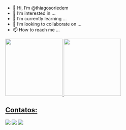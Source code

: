 - 👋 Hi, I’m @thiagosoriedem
- 👀 I’m interested in ...
- 🌱 I’m currently learning ...
- 💞️ I’m looking to collaborate on ...
- 📫 How to reach me ...
<div>
<a href="https://github.com/thiagosoriedem">
<img loading="lazy" height="180em" src="https://github-readme-stats.vercel.app/api/top-langs/?username=thiagosoriedem&layout=compact&langs_count=7&theme=react"/>
<img loading="lazy" height="180em" src="https://github-readme-stats.vercel.app/api?username=thiagosoriedem&show_icons=true&theme=react&include_all_commits=true&count_private=true"/>
</div>
  
## Contatos:

<div>
<a href="https://instagram.com/thiago.soriedem" target="_blank"><img loading="lazy" src="https://img.shields.io/badge/-Instagram-%23E4405F?style=for-the-badge&logo=instagram&logoColor=white" target="_blank"></a>
<a href = "mailto:contato@seu-usuário-aqui"><img loading="lazy" src="https://img.shields.io/badge/Gmail-D14836?style=for-the-badge&logo=gmail&logoColor=white" target="_blank"></a>
<a href="https://www.linkedin.com/in/thiagosoriedem" target="_blank"><img loading="lazy" src="https://img.shields.io/badge/-LinkedIn-%230077B5?style=for-the-badge&logo=linkedin&logoColor=white" target="_blank"></a>   
</div>
